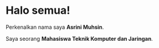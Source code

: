 # Halo semua! 

Perkenalkan nama saya **Asrini Muhsin**.<br>

Saya seorang **Mahasiswa Teknik Komputer dan Jaringan**.<br>




